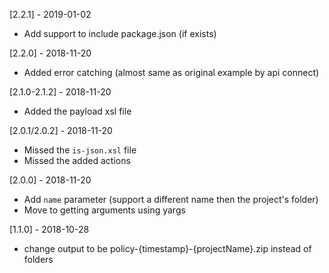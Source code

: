 [2.2.1] - 2019-01-02
* Add support to include package.json (if exists)

[2.2.0] - 2018-11-20
* Added error catching (almost same as original example by api connect)

[2.1.0-2.1.2] - 2018-11-20
* Added the payload xsl file

[2.0.1/2.0.2] - 2018-11-20
* Missed the `is-json.xsl` file
* Missed the added actions

[2.0.0] - 2018-11-20
* Add `name` parameter (support a different name then the project's folder)
* Move to getting arguments using yargs

[1.1.0] - 2018-10-28
* change output to be policy-{timestamp}-{projectName}.zip instead of folders